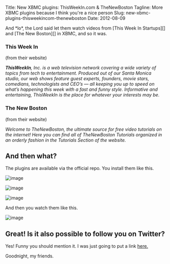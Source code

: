 Title: New XBMC plugins: ThisWeekIn.com & TheNewBoston
Tagline: More XBMC plugins because I think you're a nice person
Slug: new-xbmc-plugins-thisweekincom-thenewboston
Date: 2012-08-09

</p>

<div class="intro">
And *lo*, the Lord said let them watch videos from [This Week In
Startups][] and [The New Boston][] in XBMC, and so it was.
</div>

### This Week In

(from their website)

<strong>*ThisWeekIn</strong>, Inc. is a web television network covering
a wide variety of topics from tech to entertainment. Produced out of our
Santa Monica studio, our web shows feature guest experts, founders,
movie stars, comedians, technologists and CEO’s — all keeping you up to
speed on what’s happening this week with a fast and funny style.
Informative and entertaining, ThisWeekIn is the place for whatever your
interests may be.*

### The New Boston

(from their website)

*Welcome to TheNewBoston, the ultimate source for free video tutorials
on the internet! Here you can find all of TheNewBoston Tutorials
organized in an orderly fashion in the Tutorials Section of the
website.*

And then what?
--------------

The plugins are available via the official repo. You install them like
this.

</p>

![image][]

</p>

![image][1]

</p>

![image][2]

</p>

And then you watch them like this.

</p>

![image][3]

Great! Is it also possible to follow you on Twitter?
----------------------------------------------------

</p>

Yes! Funny you should mention it. I was just going to put a link
[here.][]

</p>

Goodnight, my friends.

</p>

  [This Week In Startups]: http://www.thisweekinstartups.com
  [The New Boston]: http://www.thenewboston.com
  [image]: http://lexandstuff.com/static/images/articles/thisweekin_addons.png
  [1]: http://lexandstuff.com/static/images/articles/thisweekin_getmore.png
  [2]: http://lexandstuff.com/static/images/articles/thisweekin_find.png
  [3]: http://lexandstuff.com/static/images/articles/thisweekin_example.png
  [here.]: https://twitter.com/lexandstuff
